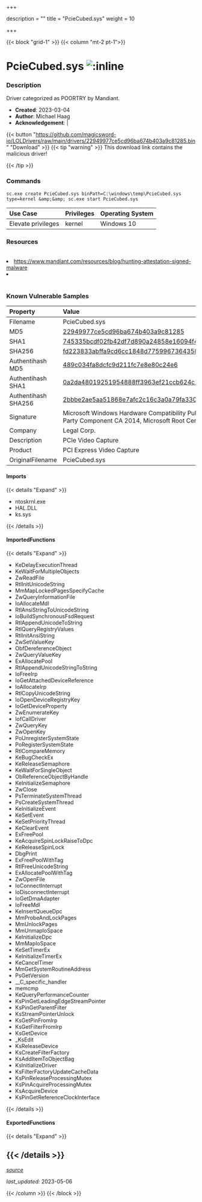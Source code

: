 +++

description = ""
title = "PcieCubed.sys"
weight = 10

+++


{{< block "grid-1" >}}
{{< column "mt-2 pt-1">}}


# PcieCubed.sys ![:inline](/images/twitter_verified.png) 


### Description

Driver categorized as POORTRY by Mandiant.

- **Created**: 2023-03-04
- **Author**: Michael Haag
- **Acknowledgement**:  | [](https://twitter.com/)

{{< button "https://github.com/magicsword-io/LOLDrivers/raw/main/drivers/22949977ce5cd96ba674b403a9c81285.bin" "Download" >}}
{{< tip "warning" >}}
This download link contains the malicious driver!

{{< /tip >}}

### Commands

```
sc.exe create PcieCubed.sys binPath=C:\windows\temp\PcieCubed.sys type=kernel &amp;&amp; sc.exe start PcieCubed.sys
```

| Use Case | Privileges | Operating System | 
|:---- | ---- | ---- |
| Elevate privileges | kernel | Windows 10 |

### Resources
<br>
<li><a href="https://www.mandiant.com/resources/blog/hunting-attestation-signed-malware">https://www.mandiant.com/resources/blog/hunting-attestation-signed-malware</a></li>
<li><a href=""></a></li>
<br>

### Known Vulnerable Samples

| Property           | Value |
|:-------------------|:------|
| Filename           | PcieCubed.sys |
| MD5                | [22949977ce5cd96ba674b403a9c81285](https://www.virustotal.com/gui/file/22949977ce5cd96ba674b403a9c81285) |
| SHA1               | [745335bcdf02fb42df7d890a24858e16094f48fd](https://www.virustotal.com/gui/file/745335bcdf02fb42df7d890a24858e16094f48fd) |
| SHA256             | [fd223833abffa9cd6cc1848d77599673643585925a7ee51259d67c44d361cce8](https://www.virustotal.com/gui/file/fd223833abffa9cd6cc1848d77599673643585925a7ee51259d67c44d361cce8) |
| Authentihash MD5   | [489c034fa8dcfc9d211fc7e8e80c24e6](https://www.virustotal.com/gui/search/authentihash%253A489c034fa8dcfc9d211fc7e8e80c24e6) |
| Authentihash SHA1  | [0a2da48019251954888ff3963ef21ccb624c1aba](https://www.virustotal.com/gui/search/authentihash%253A0a2da48019251954888ff3963ef21ccb624c1aba) |
| Authentihash SHA256| [2bbbe2ae5aa51868e7afc2c16c3a0a79fa3302e6830feeccca7f0363a62dddb4](https://www.virustotal.com/gui/search/authentihash%253A2bbbe2ae5aa51868e7afc2c16c3a0a79fa3302e6830feeccca7f0363a62dddb4) |
| Signature         | Microsoft Windows Hardware Compatibility Publisher, Microsoft Windows Third Party Component CA 2014, Microsoft Root Certificate Authority 2010   |
| Company           | Legal Corp. |
| Description       | PCIe Video Capture |
| Product           | PCI Express Video Capture |
| OriginalFilename  | PcieCubed.sys |


#### Imports
{{< details "Expand" >}}
* ntoskrnl.exe
* HAL.DLL
* ks.sys

{{< /details >}}
#### ImportedFunctions
{{< details "Expand" >}}
* KeDelayExecutionThread
* KeWaitForMultipleObjects
* ZwReadFile
* RtlInitUnicodeString
* MmMapLockedPagesSpecifyCache
* ZwQueryInformationFile
* IoAllocateMdl
* RtlAnsiStringToUnicodeString
* IoBuildSynchronousFsdRequest
* RtlAppendUnicodeToString
* RtlQueryRegistryValues
* RtlInitAnsiString
* ZwSetValueKey
* ObfDereferenceObject
* ZwQueryValueKey
* ExAllocatePool
* RtlAppendUnicodeStringToString
* IoFreeIrp
* IoGetAttachedDeviceReference
* IoAllocateIrp
* RtlCopyUnicodeString
* IoOpenDeviceRegistryKey
* IoGetDeviceProperty
* ZwEnumerateKey
* IofCallDriver
* ZwQueryKey
* ZwOpenKey
* PoUnregisterSystemState
* PoRegisterSystemState
* RtlCompareMemory
* KeBugCheckEx
* KeReleaseSemaphore
* KeWaitForSingleObject
* ObReferenceObjectByHandle
* KeInitializeSemaphore
* ZwClose
* PsTerminateSystemThread
* PsCreateSystemThread
* KeInitializeEvent
* KeSetEvent
* KeSetPriorityThread
* KeClearEvent
* ExFreePool
* KeAcquireSpinLockRaiseToDpc
* KeReleaseSpinLock
* DbgPrint
* ExFreePoolWithTag
* RtlFreeUnicodeString
* ExAllocatePoolWithTag
* ZwOpenFile
* IoConnectInterrupt
* IoDisconnectInterrupt
* IoGetDmaAdapter
* IoFreeMdl
* KeInsertQueueDpc
* MmProbeAndLockPages
* MmUnlockPages
* MmUnmapIoSpace
* KeInitializeDpc
* MmMapIoSpace
* KeSetTimerEx
* KeInitializeTimerEx
* KeCancelTimer
* MmGetSystemRoutineAddress
* PsGetVersion
* __C_specific_handler
* memcmp
* KeQueryPerformanceCounter
* KsPinGetLeadingEdgeStreamPointer
* KsPinGetParentFilter
* KsStreamPointerUnlock
* KsGetPinFromIrp
* KsGetFilterFromIrp
* KsGetDevice
* _KsEdit
* KsReleaseDevice
* KsCreateFilterFactory
* KsAddItemToObjectBag
* KsInitializeDriver
* KsFilterFactoryUpdateCacheData
* KsPinReleaseProcessingMutex
* KsPinAcquireProcessingMutex
* KsAcquireDevice
* KsPinGetReferenceClockInterface

{{< /details >}}
#### ExportedFunctions
{{< details "Expand" >}}

{{< /details >}}
-----



[*source*](https://github.com/magicsword-io/LOLDrivers/tree/main/yaml/pciecubed.yaml)

*last_updated:* 2023-05-06








{{< /column >}}
{{< /block >}}
